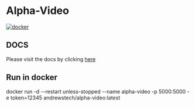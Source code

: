 # Alpha-Video


                                                                             
                                                                             
                                                                                                              

[![docker](https://github.com/unofficial-skills/youtube-alexa-python/actions/workflows/docker-package.yml/badge.svg)](https://github.com/unofficial-skills/youtube-alexa-python/actions/workflows/docker-package.yml)




## DOCS

Please visit the docs by clicking [here](https://alpha-video.andrewstech.me/)

## Run in docker


docker run -d --restart unless-stopped --name alpha-video -p 5000:5000 -e token=12345 andrewstech/alpha-video:latest
